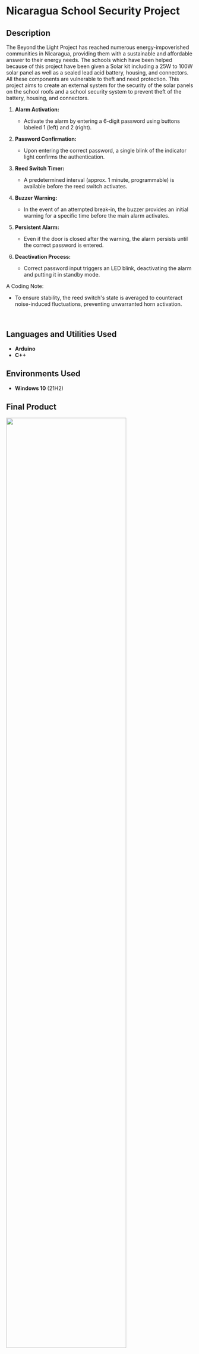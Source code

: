 # Nicaragua School Security Project

<h2>Description</h2>
The Beyond the Light Project has reached numerous energy-impoverished communities in Nicaragua, providing them with a sustainable and affordable answer to their energy needs. The schools which have been helped because of this project have been given a Solar kit including a 25W to 100W solar panel as well as a sealed lead acid battery, housing, and connectors. All these components are vulnerable to theft and need protection. This project aims to create an external system for the security of the solar panels on the school roofs and a school security system to prevent theft of the battery, housing, and connectors.


1. **Alarm Activation:**
   - Activate the alarm by entering a 6-digit password using buttons labeled 1 (left) and 2 (right).

2. **Password Confirmation:**
   - Upon entering the correct password, a single blink of the indicator light confirms the authentication.

3. **Reed Switch Timer:**
   - A predetermined interval (approx. 1 minute, programmable) is available before the reed switch activates.

4. **Buzzer Warning:**
   - In the event of an attempted break-in, the buzzer provides an initial warning for a specific time before the main alarm activates.

5. **Persistent Alarm:**
   - Even if the door is closed after the warning, the alarm persists until the correct password is entered.

6. **Deactivation Process:**
   - Correct password input triggers an LED blink, deactivating the alarm and putting it in standby mode.

A Coding Note:
- To ensure stability, the reed switch's state is averaged to counteract noise-induced fluctuations, preventing unwarranted horn activation.
<br />


<h2>Languages and Utilities Used</h2>

- <b>Arduino</b> 
- <b>C++</b>

<h2>Environments Used </h2>

- <b>Windows 10</b> (21H2)
  
<h2>Final Product</h2>
<img src="https://i.imgur.com/rRLxxp7.jpg" height="80%" width="80%">
<br />

